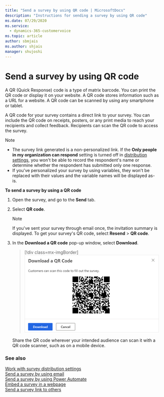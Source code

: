 ```yaml
---
title: "Send a survey by using QR code | MicrosoftDocs"
description: "Instructions for sending a survey by using QR code"
ms.date: 07/29/2020
ms.service: 
  - dynamics-365-customervoice
ms.topic: article
author: sbmjais
ms.author: shjais
manager: shujoshi
---
```


# Send a survey by using QR code

A QR (Quick Response) code is a type of matrix barcode. You can print the QR code or display it on your website. A QR code stores information such as a URL for a website. A QR code can be scanned by using any smartphone or tablet. 

A QR code for your survey contains a direct link to your survey. You can include the QR code on receipts, posters, or any print media to reach your recipients and collect feedback. Recipients can scan the QR code to access the survey.

> [!NOTE]
> - The survey link generated is a non-personalized link. If the **Only people in my organization can respond** setting is turned off in [distribution settings](distribution-settings.md), you won't be able to record the respondent's name or determine whether the respondent has submitted only one response.
> - If you've personalized your survey by using variables, they won't be replaced with their values and the variable names will be displayed as-is.

**To send a survey by using a QR code**

1. Open the survey, and go to the **Send** tab.

2. Select **QR code**.

    > [!NOTE]
    > If you've sent your survey through email once, the invitation summary is displayed. To get your survey's QR code, select **Resend** > **QR code**.

3. In the **Download a QR code** pop-up window, select **Download**.

    > [!div class=mx-imgBorder]
    > ![Get the survey QR code for sharing](media/survey-qrcode.png "Get the survey QR code for sharing")

    Share the QR code wherever your intended audience can scan it with a QR code scanner, such as on a mobile device.

### See also

[Work with survey distribution settings](distribution-settings.md)<br>
[Send a survey by using email](send-survey-email.md)<br>
[Send a survey by using Power Automate](send-survey-flow.md)<br>
[Embed a survey in a webpage](embed-web-page.md)<br>
[Send a survey link to others](send-survey-link.md)